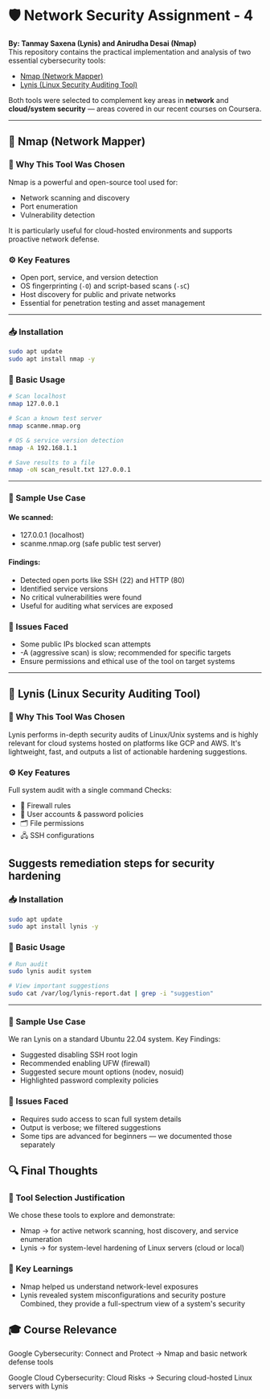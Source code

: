  # 🛡️ Network Security Assignment - 4

**By: Tanmay Saxena (Lynis) and Anirudha Desai (Nmap)**  
This repository contains the practical implementation and analysis of two essential cybersecurity tools:

- [Nmap (Network Mapper)](#-nmap-network-mapper)
- [Lynis (Linux Security Auditing Tool)](#-lynis-linux-security-auditing-tool)

Both tools were selected to complement key areas in **network** and **cloud/system security** — areas covered in our recent courses on Coursera.

---

## 🔹 Nmap (Network Mapper)

### 🧠 Why This Tool Was Chosen

Nmap is a powerful and open-source tool used for:

- Network scanning and discovery  
- Port enumeration  
- Vulnerability detection  

It is particularly useful for cloud-hosted environments and supports proactive network defense.

### ⚙️ Key Features

- Open port, service, and version detection  
- OS fingerprinting (`-O`) and script-based scans (`-sC`)  
- Host discovery for public and private networks  
- Essential for penetration testing and asset management

---

### 📥 Installation

```bash
sudo apt update
sudo apt install nmap -y
```
### 🚀 Basic Usage
```bash
# Scan localhost
nmap 127.0.0.1

# Scan a known test server
nmap scanme.nmap.org

# OS & service version detection
nmap -A 192.168.1.1

# Save results to a file
nmap -oN scan_result.txt 127.0.0.1
```
---
### 📄 Sample Use Case

#### We scanned:

- 127.0.0.1 (localhost)
- scanme.nmap.org (safe public test server)

#### Findings:

- Detected open ports like SSH (22) and HTTP (80)
- Identified service versions
- No critical vulnerabilities were found
- Useful for auditing what services are exposed

### 🧩 Issues Faced
- Some public IPs blocked scan attempts
- -A (aggressive scan) is slow; recommended for specific targets
- Ensure permissions and ethical use of the tool on target systems
---
## 🔹 Lynis (Linux Security Auditing Tool)
### 🧠 Why This Tool Was Chosen
Lynis performs in-depth security audits of Linux/Unix systems and is highly relevant for cloud systems hosted on platforms like GCP and AWS. It's lightweight, fast, and outputs a list of actionable hardening suggestions.

### ⚙️ Key Features
Full system audit with a single command
Checks:
- 🔐 Firewall rules
- 👥 User accounts & password policies
- 🗂 File permissions
- 🖧 SSH configurations

Suggests remediation steps for security hardening
---
### 📥 Installation
```bash
sudo apt update
sudo apt install lynis -y
```
### 🚀 Basic Usage
```bash
# Run audit
sudo lynis audit system

# View important suggestions
sudo cat /var/log/lynis-report.dat | grep -i "suggestion"
```
---
### 📄 Sample Use Case
We ran Lynis on a standard Ubuntu 22.04 system.
Key Findings:

- Suggested disabling SSH root login
- Recommended enabling UFW (firewall)
- Suggested secure mount options (nodev, nosuid)
- Highlighted password complexity policies

### 🧩 Issues Faced
- Requires sudo access to scan full system details
- Output is verbose; we filtered suggestions
- Some tips are advanced for beginners — we documented those separately

## 🔍 Final Thoughts
### 🧰 Tool Selection Justification
We chose these tools to explore and demonstrate:
- Nmap → for active network scanning, host discovery, and service enumeration
- Lynis → for system-level hardening of Linux servers (cloud or local)

### 📘 Key Learnings
- Nmap helped us understand network-level exposures
- Lynis revealed system misconfigurations and security posture
Combined, they provide a full-spectrum view of a system's security

## 🎓 Course Relevance
Google Cybersecurity: Connect and Protect
→ Nmap and basic network defense tools

Google Cloud Cybersecurity: Cloud Risks
→ Securing cloud-hosted Linux servers with Lynis
